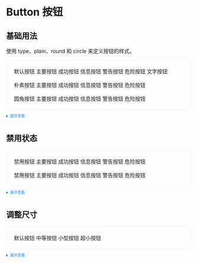<style>
    .example{
        border: 1px solid #f5f5f5;
        border-radius: 5px;
        padding:20px
    }
    .example .k-button {
        margin:10px 5px
    }
    
    details > summary:first-of-type {
        font-size: 10px;
        padding: 8px 0;
        cursor: pointer;
        color: #1989fa;
    }
</style>

# Button 按钮

## 基础用法

使用 type、plain、round 和 circle 来定义按钮的样式。

<div class="example">
    <div>
        <k-button>默认按钮</k-button>
        <k-button type="primary">主要按钮</k-button>
        <k-button type="success">成功按钮</k-button>
        <k-button type="info">信息按钮</k-button>
        <k-button type="warning">警告按钮</k-button>
        <k-button type="danger">危险按钮</k-button>
        <k-button type="text">文字按钮</k-button>
        <br>
        <br>
        <k-button plain>朴素按钮</k-button>
        <k-button type="primary" plain>主要按钮</k-button>
        <k-button type="success" plain>成功按钮</k-button>
        <k-button type="info" plain>信息按钮</k-button>
        <k-button type="warning" plain>警告按钮</k-button>
        <k-button type="danger" plain>危险按钮</k-button>
        <br>
        <br>
        <k-button round>圆角按钮</k-button>
        <k-button type="primary" round>主要按钮</k-button>
        <k-button type="success" round>成功按钮</k-button>
        <k-button type="info" round>信息按钮</k-button>
        <k-button type="warning" round>警告按钮</k-button>
        <k-button type="danger" round>危险按钮</k-button>
    </div>
</div>

<details>
<summary>展开查看</summary>

```vue
<template>
  <div>
    <k-button>默认按钮</k-button>
    <k-button type="primary">主要按钮</k-button>
    <k-button type="success">成功按钮</k-button>
    <k-button type="info">信息按钮</k-button>
    <k-button type="warning">警告按钮</k-button>
    <k-button type="danger">危险按钮</k-button>
    <k-button type="text">文字按钮</k-button>
    <br>
    <br>
    <k-button plain>朴素按钮</k-button>
    <k-button type="primary" plain>主要按钮</k-button>
    <k-button type="success" plain>成功按钮</k-button>
    <k-button type="info" plain>信息按钮</k-button>
    <k-button type="warning" plain>警告按钮</k-button>
    <k-button type="danger" plain>危险按钮</k-button>
    <br>
    <br>
    <k-button round>圆角按钮</k-button>
    <k-button type="primary" round>主要按钮</k-button>
    <k-button type="success" round>成功按钮</k-button>
    <k-button type="info" round>信息按钮</k-button>
    <k-button type="warning" round>警告按钮</k-button>
    <k-button type="danger" round>危险按钮</k-button>
  </div>
</template>
<script lang="ts" setup>
import { k-button } from "coolin-ui";
</script>
<style>
.k-button {
  margin-right: 10px;
}
</style>
```

</details>

## 禁用状态

<div class="example">
    <div>
        <k-button disabled>禁用按钮</k-button>
        <k-button type="primary" disabled>主要按钮</k-button>
        <k-button type="success" disabled>成功按钮</k-button>
        <k-button type="info" disabled>信息按钮</k-button>
        <k-button type="warning" disabled>警告按钮</k-button>
        <k-button type="danger" disabled>危险按钮</k-button>
        <br>
        <br>
        <k-button disabled>禁用按钮</k-button>
        <k-button type="primary" disabled plain>主要按钮</k-button>
        <k-button type="success" disabled plain>成功按钮</k-button>
        <k-button type="info" disabled plain>信息按钮</k-button>
        <k-button type="warning" disabled plain>警告按钮</k-button>
        <k-button type="danger" disabled plain>危险按钮</k-button>
    </div>
</div>

<details>
<summary>展开查看</summary>

```vue
<template>
  <div>
    <k-button disabled>禁用按钮</Button>
    <k-button type="primary" disabled>主要按钮</k-button>
    <k-button type="success" disabled>成功按钮</k-button>
    <k-button type="info" disabled>信息按钮</k-button>
    <k-button type="warning" disabled>警告按钮</k-button>
    <k-button type="danger" disabled>危险按钮</k-button>
    <br />
    <br />
    <k-button disabled>禁用按钮</k-button>
    <k-button type="primary" disabled plain>主要按钮</k-button>
    <k-button type="success" disabled plain>成功按钮</k-button>
    <k-button type="info" disabled plain>信息按钮</k-button>
    <k-button type="warning" disabled plain>警告按钮</k-button>
    <k-button type="danger" disabled plain>危险按钮</k-button>
  </div>
</template>
<script lang="ts" setup>
import { k-button } from "coolin-ui";
</script>
<style>
.k-button {
  margin-right: 10px;
}
</style>
```

</details>

## 调整尺寸

<div class="example">
    <div>
        <k-button>默认按钮</k-button>
        <k-button size="medium">中等按钮</k-button>
        <k-button size="small">小型按钮</k-button>
        <k-button size="mini">超小按钮</k-button>
    </div>
</div>

<details>
<summary>展开查看</summary>

```vue
<template>
  <div>
    <k-button>默认按钮</k-button>
    <k-button size="medium">中等按钮</k-button>
    <k-button size="small">小型按钮</k-button>
    <k-button size="mini">超小按钮</k-button>
  </div>
</template>
<script lang="ts" setup>
import { k-button } from "kitty-ui";
</script>
<style>
.k-button {
  margin-right: 10px;
}
</style>
```

</details>

